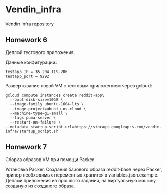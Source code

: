 # Vendin_infra

Vendin Infra repository

## Homework 6
Деплой тестового приложения.

Данные конфигурации:

```
testapp_IP = 35.204.119.206
testapp_port = 9292
```

Развертывание новой VM с тестовым приложением через gcloud:

```
gcloud compute instances create reddit-app\
  --boot-disk-size=10GB \
  --image-family ubuntu-1604-lts \
  --image-project=ubuntu-os-cloud \
  --machine-type=g1-small \
  --tags puma-server \
  --restart-on-failure \
--metadata startup-script-url=https://storage.googleapis.com/vendin-infra/startup_script.sh

```

## Homework 7

Сборка образов VM при помощи Packer

Установка Packer.
Cоздания базового образа reddit-base через Packer, припер необходимых переменных хранится в variables.json.example.
Деплой приложения из прошлого задания, на виртуальную машину созданую из созданого образа.

